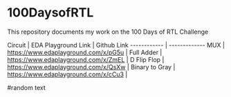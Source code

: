 # 100DaysofRTL

This repository documents my work on the 100 Days of RTL Challenge

Circuit | EDA Playground Link | Github Link
------------ | -------------
MUX | https://www.edaplayground.com/x/pG5u | 
Full Adder | https://www.edaplayground.com/x/ZmEL | 
D Flip Flop | https://www.edaplayground.com/x/QsXw | 
Binary to Gray | https://www.edaplayground.com/x/cCu3 | 

#random text

 
